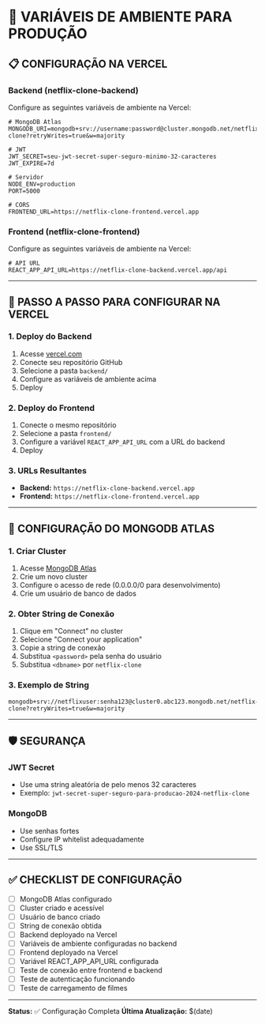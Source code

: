 # 🔧 VARIÁVEIS DE AMBIENTE PARA PRODUÇÃO

## 📋 CONFIGURAÇÃO NA VERCEL

### **Backend (netflix-clone-backend)**

Configure as seguintes variáveis de ambiente na Vercel:

```env
# MongoDB Atlas
MONGODB_URI=mongodb+srv://username:password@cluster.mongodb.net/netflix-clone?retryWrites=true&w=majority

# JWT
JWT_SECRET=seu-jwt-secret-super-seguro-minimo-32-caracteres
JWT_EXPIRE=7d

# Servidor
NODE_ENV=production
PORT=5000

# CORS
FRONTEND_URL=https://netflix-clone-frontend.vercel.app
```

### **Frontend (netflix-clone-frontend)**

Configure as seguintes variáveis de ambiente na Vercel:

```env
# API URL
REACT_APP_API_URL=https://netflix-clone-backend.vercel.app/api
```

---

## 🚀 PASSO A PASSO PARA CONFIGURAR NA VERCEL

### 1. **Deploy do Backend**

1. Acesse [vercel.com](https://vercel.com)
2. Conecte seu repositório GitHub
3. Selecione a pasta `backend/`
4. Configure as variáveis de ambiente acima
5. Deploy

### 2. **Deploy do Frontend**

1. Conecte o mesmo repositório
2. Selecione a pasta `frontend/`
3. Configure a variável `REACT_APP_API_URL` com a URL do backend
4. Deploy

### 3. **URLs Resultantes**

- **Backend:** `https://netflix-clone-backend.vercel.app`
- **Frontend:** `https://netflix-clone-frontend.vercel.app`

---

## 🔐 CONFIGURAÇÃO DO MONGODB ATLAS

### 1. **Criar Cluster**
1. Acesse [MongoDB Atlas](https://cloud.mongodb.com)
2. Crie um novo cluster
3. Configure o acesso de rede (0.0.0.0/0 para desenvolvimento)
4. Crie um usuário de banco de dados

### 2. **Obter String de Conexão**
1. Clique em "Connect" no cluster
2. Selecione "Connect your application"
3. Copie a string de conexão
4. Substitua `<password>` pela senha do usuário
5. Substitua `<dbname>` por `netflix-clone`

### 3. **Exemplo de String**
```
mongodb+srv://netflixuser:senha123@cluster0.abc123.mongodb.net/netflix-clone?retryWrites=true&w=majority
```

---

## 🛡️ SEGURANÇA

### **JWT Secret**
- Use uma string aleatória de pelo menos 32 caracteres
- Exemplo: `jwt-secret-super-seguro-para-producao-2024-netflix-clone`

### **MongoDB**
- Use senhas fortes
- Configure IP whitelist adequadamente
- Use SSL/TLS

---

## ✅ CHECKLIST DE CONFIGURAÇÃO

- [ ] MongoDB Atlas configurado
- [ ] Cluster criado e acessível
- [ ] Usuário de banco criado
- [ ] String de conexão obtida
- [ ] Backend deployado na Vercel
- [ ] Variáveis de ambiente configuradas no backend
- [ ] Frontend deployado na Vercel
- [ ] Variável REACT_APP_API_URL configurada
- [ ] Teste de conexão entre frontend e backend
- [ ] Teste de autenticação funcionando
- [ ] Teste de carregamento de filmes

---

**Status:** ✅ Configuração Completa
**Última Atualização:** $(date)
